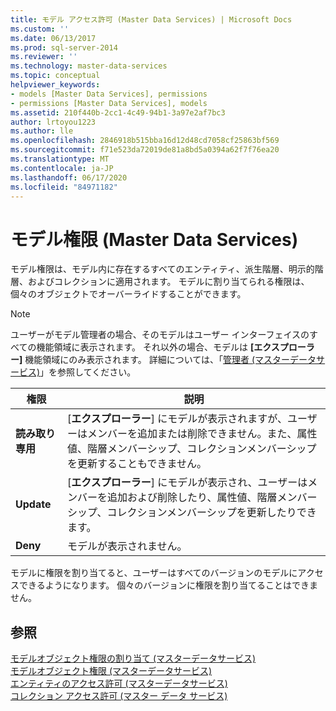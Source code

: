 ```yaml
---
title: モデル アクセス許可 (Master Data Services) | Microsoft Docs
ms.custom: ''
ms.date: 06/13/2017
ms.prod: sql-server-2014
ms.reviewer: ''
ms.technology: master-data-services
ms.topic: conceptual
helpviewer_keywords:
- models [Master Data Services], permissions
- permissions [Master Data Services], models
ms.assetid: 210f440b-2cc1-4c49-94b1-3a97e2af7bc3
author: lrtoyou1223
ms.author: lle
ms.openlocfilehash: 2846918b515bba16d12d48cd7058cf25863bf569
ms.sourcegitcommit: f71e523da72019de81a8bd5a0394a62f7f76ea20
ms.translationtype: MT
ms.contentlocale: ja-JP
ms.lasthandoff: 06/17/2020
ms.locfileid: "84971182"
---
```

# <a name="model-permissions-master-data-services"></a>モデル権限 (Master Data Services)
  モデル権限は、モデル内に存在するすべてのエンティティ、派生階層、明示的階層、およびコレクションに適用されます。 モデルに割り当てられる権限は、個々のオブジェクトでオーバーライドすることができます。  
  
> [!NOTE]  
>  ユーザーがモデル管理者の場合、そのモデルはユーザー インターフェイスのすべての機能領域に表示されます。 それ以外の場合、モデルは **[エクスプローラー]** 機能領域にのみ表示されます。 詳細については、「[管理者 &#40;マスターデータサービス&#41;](administrators-master-data-services.md)」を参照してください。  
  
|権限|説明|  
|----------------|-----------------|  
|**読み取り専用**|[**エクスプローラー**] にモデルが表示されますが、ユーザーはメンバーを追加または削除できません。また、属性値、階層メンバーシップ、コレクションメンバーシップを更新することもできません。|  
|**Update**|[**エクスプローラー**] にモデルが表示され、ユーザーはメンバーを追加および削除したり、属性値、階層メンバーシップ、コレクションメンバーシップを更新したりできます。|  
|**Deny**|モデルが表示されません。|  
  
 モデルに権限を割り当てると、ユーザーはすべてのバージョンのモデルにアクセスできるようになります。 個々のバージョンに権限を割り当てることはできません。  
  
## <a name="see-also"></a>参照  
 [モデルオブジェクト権限の割り当て &#40;マスターデータサービス&#41;](../../2014/master-data-services/assign-model-object-permissions-master-data-services.md)   
 [モデルオブジェクト権限 &#40;マスターデータサービス&#41;](../../2014/master-data-services/model-object-permissions-master-data-services.md)   
 [エンティティのアクセス許可 &#40;マスターデータサービス&#41;](../../2014/master-data-services/entity-permissions-master-data-services.md)   
 [コレクション アクセス許可 (マスター データ サービス)](../../2014/master-data-services/collection-permissions-master-data-services.md)  
  
  
